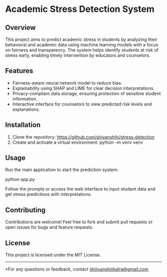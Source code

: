 # Academic Stress Detection System

## Overview
This project aims to predict academic stress in students by analyzing their behavioral and academic data using machine learning models with a focus on fairness and transparency. The system helps identify students at risk of stress early, enabling timely intervention by educators and counselors.

## Features
- Fairness-aware neural network model to reduce bias.
- Explainability using SHAP and LIME for clear decision interpretations.
- Privacy-compliant data storage, ensuring protection of sensitive student information.
- Interactive interface for counselors to view predicted risk levels and explanations.

## Installation

1. Clone the repository: https://github.com/shivanshihi/stress-detection
2.  Create and activate a virtual environment: python -m venv venv

## Usage

Run the main application to start the prediction system:

python app.py

Follow the prompts or access the web interface to input student data and get stress predictions with interpretations.

## Contributing
Contributions are welcome! Feel free to fork and submit pull requests or open issues for bugs and feature requests.

## License
This project is licensed under the MIT License.

---

*For any questions or feedback, contact shiiivanshiiikalra@gmail.com




